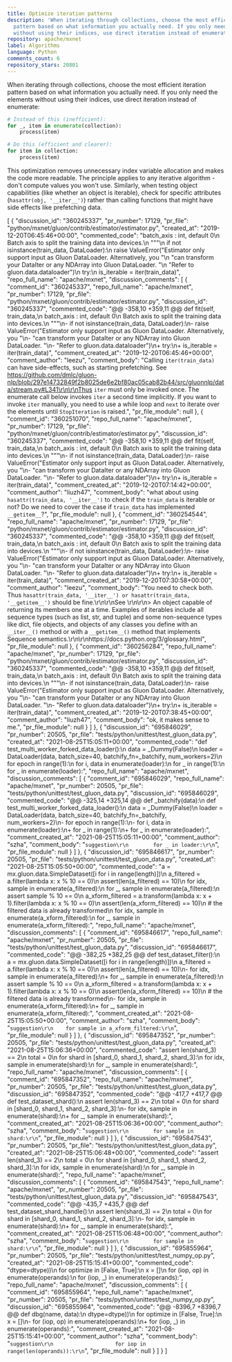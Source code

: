 ```yaml
---
title: Optimize iteration patterns
description: 'When iterating through collections, choose the most efficient iteration
  pattern based on what information you actually need. If you only need the elements
  without using their indices, use direct iteration instead of enumerate:'
repository: apache/mxnet
label: Algorithms
language: Python
comments_count: 6
repository_stars: 20801
---
```


When iterating through collections, choose the most efficient iteration pattern based on what information you actually need. If you only need the elements without using their indices, use direct iteration instead of enumerate:

```python
# Instead of this (inefficient):
for _, item in enumerate(collection):
    process(item)

# Do this (efficient and clearer):
for item in collection:
    process(item)
```

This optimization removes unnecessary index variable allocation and makes the code more readable. The principle applies to any iterative algorithm - don't compute values you won't use. Similarly, when testing object capabilities (like whether an object is iterable), check for specific attributes (`hasattr(obj, '__iter__')`) rather than calling functions that might have side effects like prefetching data.


[
  {
    "discussion_id": "360245337",
    "pr_number": 17129,
    "pr_file": "python/mxnet/gluon/contrib/estimator/estimator.py",
    "created_at": "2019-12-20T06:45:46+00:00",
    "commented_code": "batch_axis : int, default 0\n            Batch axis to split the training data into devices.\n        \"\"\"\n        if not isinstance(train_data, DataLoader):\n            raise ValueError(\"Estimator only support input as Gluon DataLoader. Alternatively, you \"\n                             \"can transform your DataIter or any NDArray into Gluon DataLoader. \"\n                             \"Refer to gluon.data.dataloader\")\n        try:\n            is_iterable = iter(train_data)",
    "repo_full_name": "apache/mxnet",
    "discussion_comments": [
      {
        "comment_id": "360245337",
        "repo_full_name": "apache/mxnet",
        "pr_number": 17129,
        "pr_file": "python/mxnet/gluon/contrib/estimator/estimator.py",
        "discussion_id": "360245337",
        "commented_code": "@@ -358,10 +359,11 @@ def fit(self, train_data,\n         batch_axis : int, default 0\n             Batch axis to split the training data into devices.\n         \"\"\"\n-        if not isinstance(train_data, DataLoader):\n-            raise ValueError(\"Estimator only support input as Gluon DataLoader. Alternatively, you \"\n-                             \"can transform your DataIter or any NDArray into Gluon DataLoader. \"\n-                             \"Refer to gluon.data.dataloader\")\n+        try:\n+            is_iterable = iter(train_data)",
        "comment_created_at": "2019-12-20T06:45:46+00:00",
        "comment_author": "leezu",
        "comment_body": "Calling `iter(train_data)` can have side-effects, such as starting prefetching. See https://github.com/dmlc/gluon-nlp/blob/297e14732849f2b8025de6e2bf80ac05cab82b44/src/gluonnlp/data/stream.py#L341\r\n\r\nThus `iter` must only be invoked once. The enumerate call below invokes `iter` a second time implicitly. If you want to invoke `iter` manually, you need to use a while loop and `next` to iterate over the elements until `StopIteration` is raised.",
        "pr_file_module": null
      },
      {
        "comment_id": "360251070",
        "repo_full_name": "apache/mxnet",
        "pr_number": 17129,
        "pr_file": "python/mxnet/gluon/contrib/estimator/estimator.py",
        "discussion_id": "360245337",
        "commented_code": "@@ -358,10 +359,11 @@ def fit(self, train_data,\n         batch_axis : int, default 0\n             Batch axis to split the training data into devices.\n         \"\"\"\n-        if not isinstance(train_data, DataLoader):\n-            raise ValueError(\"Estimator only support input as Gluon DataLoader. Alternatively, you \"\n-                             \"can transform your DataIter or any NDArray into Gluon DataLoader. \"\n-                             \"Refer to gluon.data.dataloader\")\n+        try:\n+            is_iterable = iter(train_data)",
        "comment_created_at": "2019-12-20T07:14:42+00:00",
        "comment_author": "liuzh47",
        "comment_body": "what about using `hasattr(train_data, '__iter__')` to check if the `train_data` is iterable or not? Do we need to cover the case if `train_data` has implemented `__getitem__`?",
        "pr_file_module": null
      },
      {
        "comment_id": "360254544",
        "repo_full_name": "apache/mxnet",
        "pr_number": 17129,
        "pr_file": "python/mxnet/gluon/contrib/estimator/estimator.py",
        "discussion_id": "360245337",
        "commented_code": "@@ -358,10 +359,11 @@ def fit(self, train_data,\n         batch_axis : int, default 0\n             Batch axis to split the training data into devices.\n         \"\"\"\n-        if not isinstance(train_data, DataLoader):\n-            raise ValueError(\"Estimator only support input as Gluon DataLoader. Alternatively, you \"\n-                             \"can transform your DataIter or any NDArray into Gluon DataLoader. \"\n-                             \"Refer to gluon.data.dataloader\")\n+        try:\n+            is_iterable = iter(train_data)",
        "comment_created_at": "2019-12-20T07:30:58+00:00",
        "comment_author": "leezu",
        "comment_body": "You need to check both. Thus `hasattr(train_data, '__iter__') or hasattr(train_data, '__getitem__')` should be fine.\r\n\r\nSee \r\n\r\n> An object capable of returning its members one at a time. Examples of iterables include all sequence types (such as list, str, and tuple) and some non-sequence types like dict, file objects, and objects of any classes you define with an `__iter__()` method or with a `__getitem__()` method that implements Sequence semantics.\r\n\r\nhttps://docs.python.org/3/glossary.html",
        "pr_file_module": null
      },
      {
        "comment_id": "360256284",
        "repo_full_name": "apache/mxnet",
        "pr_number": 17129,
        "pr_file": "python/mxnet/gluon/contrib/estimator/estimator.py",
        "discussion_id": "360245337",
        "commented_code": "@@ -358,10 +359,11 @@ def fit(self, train_data,\n         batch_axis : int, default 0\n             Batch axis to split the training data into devices.\n         \"\"\"\n-        if not isinstance(train_data, DataLoader):\n-            raise ValueError(\"Estimator only support input as Gluon DataLoader. Alternatively, you \"\n-                             \"can transform your DataIter or any NDArray into Gluon DataLoader. \"\n-                             \"Refer to gluon.data.dataloader\")\n+        try:\n+            is_iterable = iter(train_data)",
        "comment_created_at": "2019-12-20T07:38:45+00:00",
        "comment_author": "liuzh47",
        "comment_body": "ok, it makes sense to me.",
        "pr_file_module": null
      }
    ]
  },
  {
    "discussion_id": "695846029",
    "pr_number": 20505,
    "pr_file": "tests/python/unittest/test_gluon_data.py",
    "created_at": "2021-08-25T15:05:11+00:00",
    "commented_code": "def test_multi_worker_forked_data_loader():\n    data = _Dummy(False)\n    loader = DataLoader(data, batch_size=40, batchify_fn=_batchify, num_workers=2)\n    for epoch in range(1):\n        for i, data in enumerate(loader):\n    for _ in range(1):\n        for _ in enumerate(loader):",
    "repo_full_name": "apache/mxnet",
    "discussion_comments": [
      {
        "comment_id": "695846029",
        "repo_full_name": "apache/mxnet",
        "pr_number": 20505,
        "pr_file": "tests/python/unittest/test_gluon_data.py",
        "discussion_id": "695846029",
        "commented_code": "@@ -325,14 +325,14 @@ def _batchify(data):\n def test_multi_worker_forked_data_loader():\n     data = _Dummy(False)\n     loader = DataLoader(data, batch_size=40, batchify_fn=_batchify, num_workers=2)\n-    for epoch in range(1):\n-        for i, data in enumerate(loader):\n+    for _ in range(1):\n+        for _ in enumerate(loader):",
        "comment_created_at": "2021-08-25T15:05:11+00:00",
        "comment_author": "szha",
        "comment_body": "```suggestion\r\n        for _ in loader:\r\n```",
        "pr_file_module": null
      }
    ]
  },
  {
    "discussion_id": "695846617",
    "pr_number": 20505,
    "pr_file": "tests/python/unittest/test_gluon_data.py",
    "created_at": "2021-08-25T15:05:50+00:00",
    "commented_code": "a = mx.gluon.data.SimpleDataset([i for i in range(length)])\n    a_filtered = a.filter(lambda x: x % 10 == 0)\n    assert(len(a_filtered) == 10)\n    for idx, sample in enumerate(a_filtered):\n    for _, sample in enumerate(a_filtered):\n        assert sample % 10 == 0\n    a_xform_filtered = a.transform(lambda x: x + 1).filter(lambda x: x % 10 == 0)\n    assert(len(a_xform_filtered) == 10)\n    # the filtered data is already transformed\n    for idx, sample in enumerate(a_xform_filtered):\n    for _, sample in enumerate(a_xform_filtered):",
    "repo_full_name": "apache/mxnet",
    "discussion_comments": [
      {
        "comment_id": "695846617",
        "repo_full_name": "apache/mxnet",
        "pr_number": 20505,
        "pr_file": "tests/python/unittest/test_gluon_data.py",
        "discussion_id": "695846617",
        "commented_code": "@@ -382,25 +382,25 @@ def test_dataset_filter():\n     a = mx.gluon.data.SimpleDataset([i for i in range(length)])\n     a_filtered = a.filter(lambda x: x % 10 == 0)\n     assert(len(a_filtered) == 10)\n-    for idx, sample in enumerate(a_filtered):\n+    for _, sample in enumerate(a_filtered):\n         assert sample % 10 == 0\n     a_xform_filtered = a.transform(lambda x: x + 1).filter(lambda x: x % 10 == 0)\n     assert(len(a_xform_filtered) == 10)\n     # the filtered data is already transformed\n-    for idx, sample in enumerate(a_xform_filtered):\n+    for _, sample in enumerate(a_xform_filtered):",
        "comment_created_at": "2021-08-25T15:05:50+00:00",
        "comment_author": "szha",
        "comment_body": "```suggestion\r\n    for sample in a_xform_filtered:\r\n```",
        "pr_file_module": null
      }
    ]
  },
  {
    "discussion_id": "695847352",
    "pr_number": 20505,
    "pr_file": "tests/python/unittest/test_gluon_data.py",
    "created_at": "2021-08-25T15:06:36+00:00",
    "commented_code": "assert len(shard_3) == 2\n    total = 0\n    for shard in [shard_0, shard_1, shard_2, shard_3]:\n        for idx, sample in enumerate(shard):\n        for _, sample in enumerate(shard):",
    "repo_full_name": "apache/mxnet",
    "discussion_comments": [
      {
        "comment_id": "695847352",
        "repo_full_name": "apache/mxnet",
        "pr_number": 20505,
        "pr_file": "tests/python/unittest/test_gluon_data.py",
        "discussion_id": "695847352",
        "commented_code": "@@ -417,7 +417,7 @@ def test_dataset_shard():\n     assert len(shard_3) == 2\n     total = 0\n     for shard in [shard_0, shard_1, shard_2, shard_3]:\n-        for idx, sample in enumerate(shard):\n+        for _, sample in enumerate(shard):",
        "comment_created_at": "2021-08-25T15:06:36+00:00",
        "comment_author": "szha",
        "comment_body": "```suggestion\r\n        for sample in shard:\r\n```",
        "pr_file_module": null
      }
    ]
  },
  {
    "discussion_id": "695847543",
    "pr_number": 20505,
    "pr_file": "tests/python/unittest/test_gluon_data.py",
    "created_at": "2021-08-25T15:06:48+00:00",
    "commented_code": "assert len(shard_3) == 2\n    total = 0\n    for shard in [shard_0, shard_1, shard_2, shard_3]:\n        for idx, sample in enumerate(shard):\n        for _, sample in enumerate(shard):",
    "repo_full_name": "apache/mxnet",
    "discussion_comments": [
      {
        "comment_id": "695847543",
        "repo_full_name": "apache/mxnet",
        "pr_number": 20505,
        "pr_file": "tests/python/unittest/test_gluon_data.py",
        "discussion_id": "695847543",
        "commented_code": "@@ -435,7 +435,7 @@ def test_dataset_shard_handle():\n     assert len(shard_3) == 2\n     total = 0\n     for shard in [shard_0, shard_1, shard_2, shard_3]:\n-        for idx, sample in enumerate(shard):\n+        for _, sample in enumerate(shard):",
        "comment_created_at": "2021-08-25T15:06:48+00:00",
        "comment_author": "szha",
        "comment_body": "```suggestion\r\n        for sample in shard:\r\n```",
        "pr_file_module": null
      }
    ]
  },
  {
    "discussion_id": "695855964",
    "pr_number": 20505,
    "pr_file": "tests/python/unittest/test_numpy_op.py",
    "created_at": "2021-08-25T15:15:41+00:00",
    "commented_code": "dtype=dtype))\n                for optimize in [False, True]:\n                    x = []\n                    for (iop, op) in enumerate(operands):\n                    for (iop, _) in enumerate(operands):",
    "repo_full_name": "apache/mxnet",
    "discussion_comments": [
      {
        "comment_id": "695855964",
        "repo_full_name": "apache/mxnet",
        "pr_number": 20505,
        "pr_file": "tests/python/unittest/test_numpy_op.py",
        "discussion_id": "695855964",
        "commented_code": "@@ -8396,7 +8396,7 @@ def dbg(name, data):\n                                           dtype=dtype))\n                 for optimize in [False, True]:\n                     x = []\n-                    for (iop, op) in enumerate(operands):\n+                    for (iop, _) in enumerate(operands):",
        "comment_created_at": "2021-08-25T15:15:41+00:00",
        "comment_author": "szha",
        "comment_body": "```suggestion\r\n                    for iop in range(len(operands)):\r\n```",
        "pr_file_module": null
      }
    ]
  }
]
